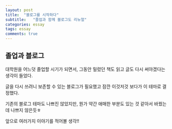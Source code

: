 ```yaml
---
layout: post
title:  "블로그를 시작하다"
subtitle:   "졸업과 함께 블로그도 리뉴얼"
categories: essay
tags: essay
comments: true
---
```


## 졸업과 블로그
대학원을 어느덧 졸업할 시기가 되면서, 그동안 밀렸던 책도 읽고 글도 다시 써야겠다는 생각이 들었다.

글을 다시 쓰려니 보존할 수 있는 블로그가 필요했고 잠깐 이것저것 보다가 이 테마로 결정했다.

기존의 블로그 테마도 나쁘진 않았지만, 뭔가 약간 애매한 부분도 있는 것 같아서 바꿨는데 나쁘지 않은듯ㅎ

앞으로 여러가지 이야기를 적어볼 생각!!
